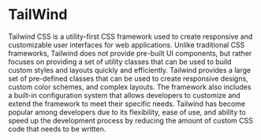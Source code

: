 # TailWind

Tailwind CSS is a utility-first CSS framework used to create responsive and customizable user interfaces for web applications. Unlike traditional CSS frameworks, Tailwind does not provide pre-built UI components, but rather focuses on providing a set of utility classes that can be used to build custom styles and layouts quickly and efficiently. Tailwind provides a large set of pre-defined classes that can be used to create responsive designs, custom color schemes, and complex layouts. The framework also includes a built-in configuration system that allows developers to customize and extend the framework to meet their specific needs. Tailwind has become popular among developers due to its flexibility, ease of use, and ability to speed up the development process by reducing the amount of custom CSS code that needs to be written.